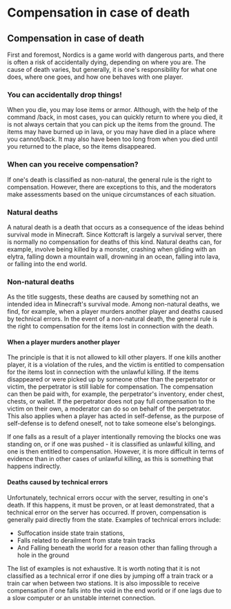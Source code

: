 # Compensation in case of death

## Compensation in case of death

&#x20;First and foremost, Nordics is a game world with dangerous parts, and there is often a risk of accidentally dying, depending on where you are. The cause of death varies, but generally, it is one's responsibility for what one does, where one goes, and how one behaves with one player.

### You can accidentally drop things!

&#x20;When you die, you may lose items or armor. Although, with the help of the command /back, in most cases, you can quickly return to where you died, it is not always certain that you can pick up the items from the ground. The items may have burned up in lava, or you may have died in a place where you cannot/back. It may also have been too long from when you died until you returned to the place, so the items disappeared.

### When can you receive compensation?

&#x20;If one's death is classified as non-natural, the general rule is the right to compensation. However, there are exceptions to this, and the moderators make assessments based on the unique circumstances of each situation.

### Natural deaths

&#x20;A natural death is a death that occurs as a consequence of the ideas behind survival mode in Minecraft. Since Kottcraft is largely a survival server, there is normally no compensation for deaths of this kind. Natural deaths can, for example, involve being killed by a monster, crashing when gliding with an elytra, falling down a mountain wall, drowning in an ocean, falling into lava, or falling into the end world.

### Non-natural deaths

&#x20;As the title suggests, these deaths are caused by something not an intended idea in Minecraft's survival mode. Among non-natural deaths, we find, for example, when a player murders another player and deaths caused by technical errors. In the event of a non-natural death, the general rule is the right to compensation for the items lost in connection with the death.

#### When a player murders another player

&#x20;The principle is that it is not allowed to kill other players. If one kills another player, it is a violation of the rules, and the victim is entitled to compensation for the items lost in connection with the unlawful killing. If the items disappeared or were picked up by someone other than the perpetrator or victim, the perpetrator is still liable for compensation. The compensation can then be paid with, for example, the perpetrator's inventory, ender chest, chests, or wallet. If the perpetrator does not pay full compensation to the victim on their own, a moderator can do so on behalf of the perpetrator. This also applies when a player has acted in self-defense, as the purpose of self-defense is to defend oneself, not to take someone else's belongings.

If one falls as a result of a player intentionally removing the blocks one was standing on, or if one was pushed - it is classified as unlawful killing, and one is then entitled to compensation. However, it is more difficult in terms of evidence than in other cases of unlawful killing, as this is something that happens indirectly.

#### Deaths caused by technical errors

&#x20;Unfortunately, technical errors occur with the server, resulting in one's death. If this happens, it must be proven, or at least demonstrated, that a technical error on the server has occurred. If proven, compensation is generally paid directly from the state. Examples of technical errors include:

* Suffocation inside state train stations,
* Falls related to derailment from state train tracks
* &#x20;And Falling beneath the world for a reason other than falling through a hole in the ground

&#x20;The list of examples is not exhaustive. It is worth noting that it is not classified as a technical error if one dies by jumping off a train track or a train car when between two stations. It is also impossible to receive compensation if one falls into the void in the end world or if one lags due to a slow computer or an unstable internet connection.
